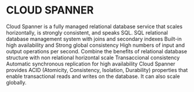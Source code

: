 
# CLOUD SPANNER

Cloud Spanner is a fully managed relational database service that scales horizontally, is strongly consistent, and speaks SQL.
SQL relational database management system with joins and secondary indexes
Built-in high availability and Strong global consistency
High numbers of input and output operations per second.
Combine the benefits of relational database structure with non relational horizontal scale
Transaccional consistency
Automatic synchronous replication for high availability
Cloud Spanner provides ACID (Atomicity, Consistency, Isolation, Durability) properties that enable transactional reads and writes on the database. It can also scale globally.
